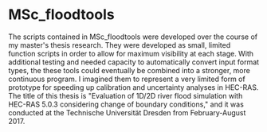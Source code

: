 # MSc_floodtools
The scripts contained in MSc_floodtools were developed over the course of my master's thesis research. They were developed as small, limited function scripts in order to allow for maximum visibility at each stage. With additional testing and needed capacity to automatically convert input format types, the these tools could eventually be combined into a stronger, more continuous program. I imagined them to represent a very limited form of prototype for speeding up calibration and uncertainty analyses in HEC-RAS. The title of this thesis is "Evaluation of 1D/2D river flood simulation with HEC-RAS 5.0.3 considering change of boundary conditions," and it was conducted at the Technische Universität Dresden from February-August 2017.
